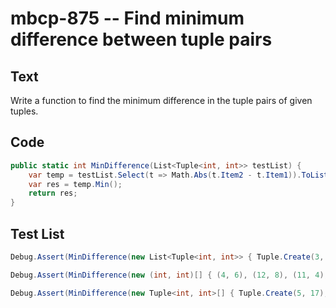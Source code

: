 # mbcp-875 -- Find minimum difference between tuple pairs

## Text

Write a function to find the minimum difference in the tuple pairs of given tuples.

## Code

```csharp
public static int MinDifference(List<Tuple<int, int>> testList) {
    var temp = testList.Select(t => Math.Abs(t.Item2 - t.Item1)).ToList();
    var res = temp.Min();
    return res;
}
```

## Test List

```csharp
Debug.Assert(MinDifference(new List<Tuple<int, int>> { Tuple.Create(3, 5), Tuple.Create(1, 7), Tuple.Create(10, 3), Tuple.Create(1, 2) }) == 1);
```

```csharp
Debug.Assert(MinDifference(new (int, int)[] { (4, 6), (12, 8), (11, 4), (2, 13) }) == 2);
```

```csharp
Debug.Assert(MinDifference(new Tuple<int, int>[] { Tuple.Create(5, 17), Tuple.Create(3, 9), Tuple.Create(12, 5), Tuple.Create(3, 24) }) == 6);
```
